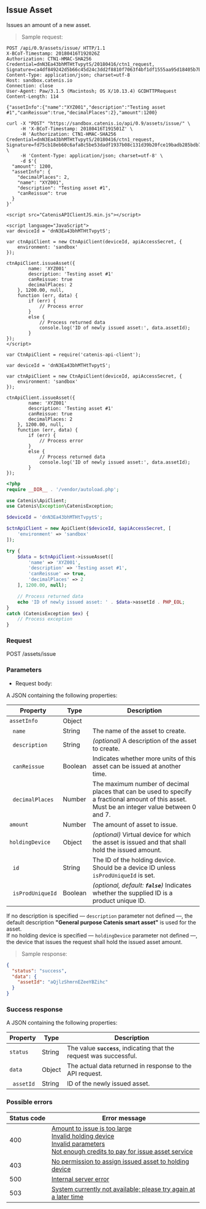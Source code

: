 ## Issue Asset

Issues an amount of a new asset.

> Sample request:

```http--raw
POST /api/0.9/assets/issue/ HTTP/1.1
X-BCoT-Timestamp: 20180416T192026Z
Authorization: CTN1-HMAC-SHA256 Credential=dnN3Ea43bhMTHtTvpytS/20180416/ctn1_request, Signature=ca4df849242d5b66c45d24c3dd2f8810f7063f4bf1df1555aa95d18405b7b5dd
Content-Type: application/json; charset=utf-8
Host: sandbox.catenis.io
Connection: close
User-Agent: Paw/3.1.5 (Macintosh; OS X/10.13.4) GCDHTTPRequest
Content-Length: 114

{"assetInfo":{"name":"XYZ001","description":"Testing asset #1","canReissue":true,"decimalPlaces":2},"amount":1200}
```

```shell
curl -X "POST" "https://sandbox.catenis.io/api/0.9/assets/issue/" \
     -H 'X-BCoT-Timestamp: 20180416T191501Z' \
     -H 'Authorization: CTN1-HMAC-SHA256 Credential=dnN3Ea43bhMTHtTvpytS/20180416/ctn1_request, Signature=fd75cb18eb60c6afa8c5be53dadf1937b08c131d39b20fce19badb285bdb79cc' \
     -H 'Content-Type: application/json; charset=utf-8' \
     -d $'{
  "amount": 1200,
  "assetInfo": {
    "decimalPlaces": 2,
    "name": "XYZ001",
    "description": "Testing asset #1",
    "canReissue": true
  }
}'
```

```html--javascript
<script src="CatenisAPIClientJS.min.js"></script>

<script language="JavaScript">
var deviceId = 'dnN3Ea43bhMTHtTvpytS';

var ctnApiClient = new CtnApiClient(deviceId, apiAccessSecret, {
    environment: 'sandbox'
});

ctnApiClient.issueAsset({
        name: 'XYZ001'
        description: 'Testing asset #1'
        canReissue: true
        decimalPlaces: 2
    }, 1200.00, null,
    function (err, data) {
        if (err) {
            // Process error
        }
        else {
            // Process returned data
            console.log('ID of newly issued asset:', data.assetId);
        }
});
</script>
```

```javascript--node
var CtnApiClient = require('catenis-api-client');

var deviceId = 'dnN3Ea43bhMTHtTvpytS';

var ctnApiClient = new CtnApiClient(deviceId, apiAccessSecret, {
    environment: 'sandbox'
});

ctnApiClient.issueAsset({
        name: 'XYZ001'
        description: 'Testing asset #1'
        canReissue: true
        decimalPlaces: 2
    }, 1200.00, null,
    function (err, data) {
        if (err) {
            // Process error
        }
        else {
            // Process returned data
            console.log('ID of newly issued asset:', data.assetId);
        }
});
```

```php
<?php
require __DIR__ . '/vendor/autoload.php';

use Catenis\ApiClient;
use Catenis\Exception\CatenisException;

$deviceId = 'dnN3Ea43bhMTHtTvpytS';

$ctnApiClient = new ApiClient($deviceId, $apiAccessSecret, [
    'environment' => 'sandbox'
]);

try {
    $data = $ctnApiClient->issueAsset([
        'name' => 'XYZ001',
        'description' => 'Testing asset #1',
        'canReissue' => true,
        'decimalPlaces' => 2
    ], 1200.00, null);

    // Process returned data
    echo 'ID of newly issued asset: ' . $data->assetId . PHP_EOL;
}
catch (CatenisException $ex) {
    // Process exception
}
```

### Request

POST /assets/issue

### Parameters

* Request body:

A JSON containing the following properties:

| Property | Type | Description |
| -------- | ---- | ----------- |
| `assetInfo` | Object | |
| &nbsp;&nbsp;`name` | String | The name of the asset to create. |
| &nbsp;&nbsp;`description` | String | *(optional)* A description of the asset to create. |
| &nbsp;&nbsp;`canReissue` | Boolean | Indicates whether more units of this asset can be issued at another time. |
| &nbsp;&nbsp;`decimalPlaces` | Number | The maximum number of decimal places that can be used to specify a fractional amount of this asset. Must be an integer value between 0 and 7. |
| `amount` | Number | The amount of asset to issue. |
| `holdingDevice` | Object | *(optional)* Virtual device for which the asset is issued and that shall hold the issued amount. |
| &nbsp;&nbsp;`id` | String | The ID of the holding device. Should be a device ID unless `isProdUniqueId` is set. |
| &nbsp;&nbsp;`isProdUniqueId` | Boolean | *(optional, default: __`false`__)* Indicates whether the supplied ID is a product unique ID. |

<aside class="notice">
If no description is specified — <code>description</code> parameter not defined —, the default description <b>"General
purpose Catenis smart asset"</b> is used for the asset.
</aside>

<aside class="notice">
If no holding device is specified — <code>holdingDevice</code> parameter not defined —, the device that issues the request
shall hold the issued asset amount.
</aside>

> Sample response:

```json
{
  "status": "success",
  "data": {
    "assetId": "aQjlzShmrnEZeeYBZihc"
  }
}
```

### Success response

A JSON containing the following properties:

| Property | Type | Description |
| -------- | ---- | ----------- |
| `status` | String | The value **`success`**, indicating that the request was successful. |
| `data` | Object | The actual data returned in response to the API request. |
| &nbsp;&nbsp;`assetId` | String | ID of the newly issued asset. |

### Possible errors

| Status&nbsp;code | Error&nbsp;message |
| ----------- | ------------- |
| 400 | <a href="#error_msg_3">Amount to issue is too large</a><br><a href="#error_msg_115">Invalid holding device</a><br><a href="#error_msg_130">Invalid parameters</a><br><a href="#error_msg_155">Not enough credits to pay for issue asset service</a> |
| 403 | <a href="#error_msg_175">No permission to assign issued asset to holding device</a> |
| 500 | <a href="#error_msg_100">Internal server error</a> |
| 503 | <a href="#error_msg_220">System currently not available; please try again at a later time</a> |
